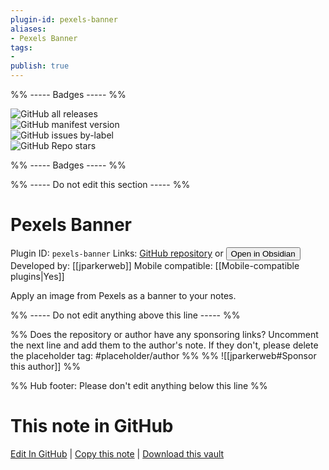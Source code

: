 ```yaml
---
plugin-id: pexels-banner
aliases:
- Pexels Banner
tags: 
- 
publish: true
---
```


%% ----- Badges ----- %%

![GitHub all releases](https://img.shields.io/github/downloads/jparkerweb/pexels-banner/total?color=573E7A&logo=github&style=for-the-badge)   
![GitHub manifest version](https://img.shields.io/github/manifest-json/v/jparkerweb/pexels-banner?color=573E7A&logo=github&style=for-the-badge)   
![GitHub issues by-label](https://img.shields.io/github/issues/jparkerweb/pexels-banner/help%20wanted?color=573E7A&logo=github&style=for-the-badge)   
![GitHub Repo stars](https://img.shields.io/github/stars/jparkerweb/pexels-banner?color=573E7A&logo=github&style=for-the-badge)

%% ----- Badges ----- %%

%% ----- Do not edit this section ----- %%

# Pexels Banner

Plugin ID: `pexels-banner`
Links: [GitHub repository](https://github.com/jparkerweb/pexels-banner) or [<button id=HH>Open in Obsidian</button>](obsidian://show-plugin?id=pexels-banner)
Developed by: [[jparkerweb]]
Mobile compatible: [[Mobile-compatible plugins|Yes]]

Apply an image from Pexels as a banner to your notes.

%% ----- Do not edit anything above this line ----- %% 

%% Does the repository or author have any sponsoring links? Uncomment the next line and add them to the author's note. If they don't, please delete the placeholder tag: #placeholder/author %%
%% ![[jparkerweb#Sponsor this author]] %%

%% Hub footer: Please don't edit anything below this line %%

# This note in GitHub

<span class="git-footer">[Edit In GitHub](https://github.dev/obsidian-community/obsidian-hub/blob/main/02%20-%20Community%20Expansions/02.05%20All%20Community%20Expansions/Plugins/pexels-banner.md "git-hub-edit-note") | [Copy this note](https://raw.githubusercontent.com/obsidian-community/obsidian-hub/main/02%20-%20Community%20Expansions/02.05%20All%20Community%20Expansions/Plugins/pexels-banner.md "git-hub-copy-note") | [Download this vault](https://github.com/obsidian-community/obsidian-hub/archive/refs/heads/main.zip "git-hub-download-vault") </span>
